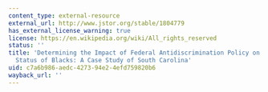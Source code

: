 ```yaml
---
content_type: external-resource
external_url: http://www.jstor.org/stable/1804779
has_external_license_warning: true
license: https://en.wikipedia.org/wiki/All_rights_reserved
status: ''
title: 'Determining the Impact of Federal Antidiscrimination Policy on the Economic
  Status of Blacks: A Case Study of South Carolina'
uid: c7a6b986-aedc-4273-94e2-4efd759820b6
wayback_url: ''
---
```

